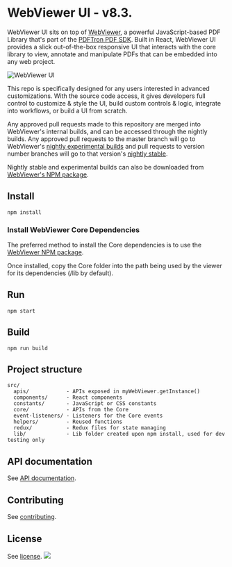 # WebViewer UI - v8.3.

WebViewer UI sits on top of [WebViewer](https://www.pdftron.com/webviewer), a powerful JavaScript-based PDF Library that's part of the [PDFTron PDF SDK](https://www.pdftron.com). Built in React, WebViewer UI provides a slick out-of-the-box responsive UI that interacts with the core library to view, annotate and manipulate PDFs that can be embedded into any web project.

![WebViewer UI](https://www.pdftron.com/downloads/pl/webviewer-ui.png)

This repo is specifically designed for any users interested in advanced customizations. With the source code access, it gives developers full control to customize & style the UI, build custom controls & logic, integrate into workflows, or build a UI from scratch.

Any approved pull requests made to this repository are merged into WebViewer's internal builds, and can be accessed through the nightly builds. 
Any approved pull requests to the master branch will go to WebViewer's [nightly experimental builds](https://www.pdftron.com/nightly/#experimental/) and pull requests to version number branches will go to that version's [nightly stable](https://www.pdftron.com/nightly/#stable/).

Nightly stable and experimental builds can also be downloaded from [WebViewer's NPM package](https://www.pdftron.com/documentation/web/faq/webviewer-nightly-build/#npm).

## Install

```
npm install
```

### Install WebViewer Core Dependencies

The preferred method to install the Core dependencies is to use the [WebViewer NPM package](https://www.pdftron.com/documentation/web/get-started/npm/#1-install-via-npm).

Once installed, copy the Core folder into the path being used by the viewer for its dependencies (/lib by default).

## Run

```
npm start
```

## Build

```
npm run build
```

## Project structure

```
src/
  apis/            - APIs exposed in myWebViewer.getInstance()
  components/      - React components
  constants/       - JavaScript or CSS constants
  core/            - APIs from the Core
  event-listeners/ - Listeners for the Core events
  helpers/         - Reused functions
  redux/           - Redux files for state managing
  lib/             - Lib folder created upon npm install, used for dev testing only
```

## API documentation

See [API documentation](https://www.pdftron.com/documentation/web/guides/ui/apis).

## Contributing

See [contributing](./CONTRIBUTING.md).

## License

See [license](./LICENSE).
![](https://onepixel.pdftron.com/webviewer-ui)
